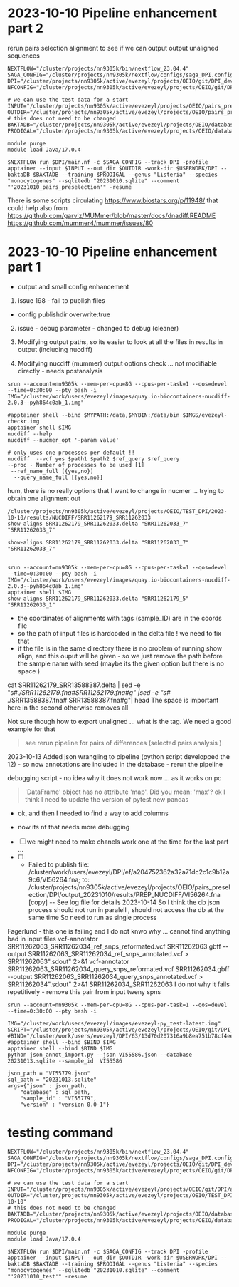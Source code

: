 
# 2023-10-10 Pipeline enhancement part 2
rerun pairs selection alignment to see if we can output output unaligned sequences 

```shell
NEXTFLOW="/cluster/projects/nn9305k/bin/nextflow_23.04.4"
SAGA_CONFIG="/cluster/projects/nn9305k/nextflow/configs/saga_DPI.config"
DPI="/cluster/projects/nn9305k/active/evezeyl/projects/OEIO/git/DPI_dev/DPI"
NFCONFIG="/cluster/projects/nn9305k/active/evezeyl/projects/OEIO/git/DPI_dev/DPI/nextflow.config"

# we can use the test data for a start
INPUT="/cluster/projects/nn9305k/active/evezeyl/projects/OEIO/pairs_preselection/DPI/20230914_DPI_samples_unique_pairs.csv"
OUTDIR="/cluster/projects/nn9305k/active/evezeyl/projects/OEIO/pairs_preselection/DPI/output_20231010"
# this does not need to be changed
BAKTADB="/cluster/projects/nn9305k/active/evezeyl/projects/OEIO/databases/bakta/db"
PRODIGAL="/cluster/projects/nn9305k/active/evezeyl/projects/OEIO/databases/Listeria_monocytogenes.trn"

module purge
module load Java/17.0.4

$NEXTFLOW run $DPI/main.nf -c $SAGA_CONFIG --track DPI -profile apptainer --input $INPUT --out_dir $OUTDIR -work-dir $USERWORK/DPI --baktaDB $BAKTADB --training $PRODIGAL --genus "Listeria" --species "monocytogenes" --sqlitedb "20231010.sqlite" --comment "'20231010_pairs_preselection'" -resume
```


There is some scripts circulating https://www.biostars.org/p/11948/ that could help 
also from https://github.com/garviz/MUMmer/blob/master/docs/dnadiff.README 
https://github.com/mummer4/mummer/issues/80

# 2023-10-10 Pipeline enhancement part 1
- output and small config enhancement


1. issue 198 - fail to publish files
- config publishdir overwrite:true

2. issue - debug parameter - changed to debug (cleaner)

3. Modifying output paths, so its easier to look at all the files in results in output  (including nucdiff)

4. Modifying nucdiff (mummer) output options check ... not modifiable directly - needs postanalysis

```shell
srun --account=nn9305k --mem-per-cpu=8G --cpus-per-task=1 --qos=devel --time=0:30:00 --pty bash -i
IMG="/cluster/work/users/evezeyl/images/quay.io-biocontainers-nucdiff-2.0.3--pyh864c0ab_1.img"

#apptainer shell --bind $MYPATH:/data,$MYBIN:/data/bin $IMGS/evezeyl-checkr.img 
apptainer shell $IMG
nucdiff --help
nucdiff --nucmer_opt '-param value' 

# only uses one processes per default !! 
nucdiff  --vcf yes $path1 $path2 $ref_query $ref_query
--proc - Number of processes to be used [1]
 --ref_name_full [{yes,no}]
  --query_name_full [{yes,no}]
```
 hum, there is no really options that I want to change in nucmer ...
trying to obtain one alignment out 
 ```shell 
 /cluster/projects/nn9305k/active/evezeyl/projects/OEIO/TEST_DPI/2023-10-10/results/NUCDIFF/SRR11262179_SRR11262033
 show-aligns SRR11262179_SRR11262033.delta "SRR11262033_7" "SRR11262033_7"

 show-aligns SRR11262179_SRR11262033.delta "SRR11262033_7" "SRR11262033_7"


srun --account=nn9305k --mem-per-cpu=8G --cpus-per-task=1 --qos=devel --time=0:30:00 --pty bash -i
IMG="/cluster/work/users/evezeyl/images/quay.io-biocontainers-nucdiff-2.0.3--pyh864c0ab_1.img"
apptainer shell $IMG
show-aligns SRR11262179_SRR11262033.delta "SRR11262179_5"  "SRR11262033_1"
 ```
- the coordinates of alignments with tags (sample_ID) are in the coords file
- so the path of input files is hardcoded in the delta file ! we need to fix that 
- if the file is in the same directory there is no problem of running show align, and this ouput will be given - so we just remove the path before the sample name with seed  (maybe its the given option but there is no space )


cat SRR11262179_SRR13588387.delta | sed -e "s#.*/SRR11262179.fna#SRR11262179.fna#g" |sed -e "s# .*/SRR13588387.fna# SRR13588387.fna#g"| head
The space is important here in the second otherwise removes all

Not sure though how to export unaligned ... what is the tag. We need a good example for that

> see rerun pipeline for pairs of differences (selected pairs analysis )

2023-10-13 Added json wrangling to pipeline (python script developped the 12) - so now annotations are included in the database - rerun the pipeline

debugging script - no idea why it does not work now ... as it works on pc
 > 'DataFrame' object has no attribute 'map'. Did you mean: 'max'?
 ok I think I need to update the version of pytest new pandas 
 - ok, and then I needed to find a way to add columns


 - now its nf that needs more debugging 
 - [  ] we might need to make chanels work one at the time for the last part ...
  - [ ]  - Failed to publish file: /cluster/work/users/evezeyl/DPI/ef/a204752362a32a71dc2c1c9b12a9c6/VI56264.fna; to: /cluster/projects/nn9305k/active/evezeyl/projects/OEIO/pairs_preselection/DPI/output_20231010/results/PREP_NUCDIFF/VI56264.fna [copy] -- See log file for details
2023-10-14 So I think the db json process should not run in paralell , should not access the db at the same time 
So need to run as single process 

Fagerlund - this one is failing and I do not knwo why ... cannot find anything bad in input files
  vcf-annotator SRR11262063_SRR11262034_ref_snps_reformated.vcf SRR11262063.gbff --output SRR11262063_SRR11262034_ref_snps_annotated.vcf >  SRR11262063".sdout" 2>&1 
  vcf-annotator SRR11262063_SRR11262034_query_snps_reformated.vcf SRR11262034.gbff --output SRR11262063_SRR11262034_query_snps_annotated.vcf > SRR11262034".sdout" 2>&1
SRR11262034_SRR11262063
I do not why it fails repetitively - remove this pair from input tweny spns



  ```shell 
srun --account=nn9305k --mem-per-cpu=8G --cpus-per-task=1 --qos=devel --time=0:30:00 --pty bash -i

IMG="/cluster/work/users/evezeyl/images/evezeyl-py_test-latest.img"
SCRIPT="/cluster/projects/nn9305k/active/evezeyl/projects/OEIO/git/DPI_dev/DPI/bin/json_annot_import.py"
#BIND="/cluster/work/users/evezeyl/DPI/63/13d70d207316a9b8ea751b78cf4ee6"
#apptainer shell --bind $BIND $IMG
apptainer shell --bind $BIND $IMG
python json_annot_import.py --json VI55586.json --database 20231013.sqlite --sample_id  VI55586

json_path = "VI55779.json"
sql_path = "20231013.sqlite" 
args={"json" : json_path, 
      "database" : sql_path, 
      "sample_id" : "VI55779",
      "version" : "version 0.0-1"}

 ```

# testing command 
```shell
NEXTFLOW="/cluster/projects/nn9305k/bin/nextflow_23.04.4"
SAGA_CONFIG="/cluster/projects/nn9305k/nextflow/configs/saga_DPI.config"
DPI="/cluster/projects/nn9305k/active/evezeyl/projects/OEIO/git/DPI_dev/DPI"
NFCONFIG="/cluster/projects/nn9305k/active/evezeyl/projects/OEIO/git/DPI_dev/DPI/nextflow.config"

# we can use the test data for a start
INPUT="/cluster/projects/nn9305k/active/evezeyl/projects/OEIO/git/DPI/assets/data/saga_test.csv"
OUTDIR="/cluster/projects/nn9305k/active/evezeyl/projects/OEIO/TEST_DPI/2023-10-10"
# this does not need to be changed
BAKTADB="/cluster/projects/nn9305k/active/evezeyl/projects/OEIO/databases/bakta/db"
PRODIGAL="/cluster/projects/nn9305k/active/evezeyl/projects/OEIO/databases/Listeria_monocytogenes.trn"

module purge
module load Java/17.0.4

$NEXTFLOW run $DPI/main.nf -c $SAGA_CONFIG --track DPI -profile apptainer --input $INPUT --out_dir $OUTDIR -work-dir $USERWORK/DPI --baktaDB $BAKTADB --training $PRODIGAL --genus "Listeria" --species "monocytogenes" --sqlitedb "20231010.sqlite" --comment "'20231010_test'" -resume
```

